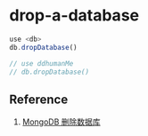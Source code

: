 # drop-a-database

```javascript
use <db>
db.dropDatabase()

// use ddhumanMe  
// db.dropDatabase()
```
## Reference

1. [MongoDB 删除数据库](https://www.mongodb.org.cn/tutorial/9.html)

